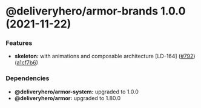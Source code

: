 # @deliveryhero/armor-brands 1.0.0 (2021-11-22)


### Features

* **skeleton:** with animations and composable architecture [LD-164] ([#792](https://github.com/deliveryhero/armor/issues/792)) ([a1cf7b6](https://github.com/deliveryhero/armor/commit/a1cf7b699250abf11d7d6f6769535324fe154e11))





### Dependencies

* **@deliveryhero/armor-system:** upgraded to 1.0.0
* **@deliveryhero/armor:** upgraded to 1.80.0
